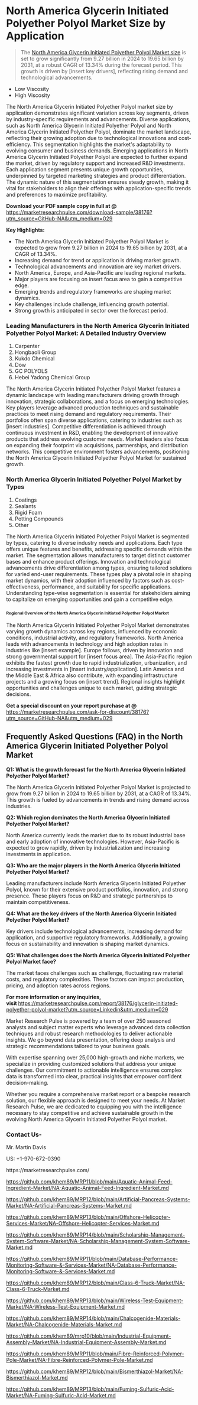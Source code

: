 <h1>North America Glycerin Initiated Polyether Polyol Market&nbsp;Size by Application</h1><blockquote><p>The <a href="https://marketresearchpulse.com/download-sample/38176?utm_source=GitHub-NA&amp;utm_medium=029">North America Glycerin Initiated Polyether Polyol Market size</a> is set to grow significantly from 9.27 billion in 2024 to 19.65 billion by 2031, at a robust CAGR of 13.34% during the forecast period. This growth is driven by [insert key drivers], reflecting rising demand and technological advancements.</p></blockquote><ul><li>Low Viscosity<li> High Viscosity</li></ul><p>The North America Glycerin Initiated Polyether Polyol market size by application demonstrates significant variation across key segments, driven by industry-specific requirements and advancements. Diverse applications, such as North America Glycerin Initiated Polyether Polyol and North America Glycerin Initiated Polyether Polyol, dominate the market landscape, reflecting their growing adoption due to technological innovations and cost-efficiency. This segmentation highlights the market's adaptability to evolving consumer and business demands. Emerging applications in North America Glycerin Initiated Polyether Polyol are expected to further expand the market, driven by regulatory support and increased R&D investments. Each application segment presents unique growth opportunities, underpinned by targeted marketing strategies and product differentiation. The dynamic nature of this segmentation ensures steady growth, making it vital for stakeholders to align their offerings with application-specific trends and preferences to maximize profitability.</p><p><strong>Download your PDF sample copy in full at @ </strong><a href="https://marketresearchpulse.com/download-sample/38176?utm_source=GitHub-NA&amp;utm_medium=029">https://marketresearchpulse.com/download-sample/38176?utm_source=GitHub-NA&amp;utm_medium=029</a></p><p><strong>Key Highlights: </strong></p><ul><li>The North America Glycerin Initiated Polyether Polyol Market is expected to grow from 9.27 billion in 2024 to 19.65 billion by 2031, at a CAGR of 13.34%.</li><li>Increasing demand for trend or application is driving market growth.</li><li>Technological advancements and innovation are key market drivers.</li><li>North America, Europe, and Asia-Pacific are leading regional markets.</li><li>Major players are focusing on insert focus area to gain a competitive edge.</li><li>Emerging trends and regulatory frameworks are shaping market dynamics.</li><li>Key challenges include challenge, influencing growth potential.</li><li>Strong growth is anticipated in sector over the forecast period.</li></ul><h3>Leading Manufacturers in the North America Glycerin Initiated Polyether Polyol Market: A Detailed Industry Overview</h3><ol><li>Carpenter</li><li>Hongbaoli Group</li><li>Kukdo Chemical</li><li>Dow</li><li>GC POLYOLS</li><li>Hebei Yadong Chemical Group</li></ol><div class="flex max-w-full flex-col flex-grow"><div class="min-h-8 text-message flex w-full flex-col items-end gap-2 whitespace-normal break-words [.text-message+&amp;]:mt-5" dir="auto" data-message-author-role="assistant" data-message-id="fd8432e4-4910-450d-b182-61b7bfb0a01f" data-message-model-slug="gpt-4o"><div class="flex w-full flex-col gap-1 empty:hidden first:pt-[3px]"><div class="markdown prose w-full break-words dark:prose-invert light"><p>The North America Glycerin Initiated Polyether Polyol Market features a dynamic landscape with leading manufacturers driving growth through innovation, strategic collaborations, and a focus on emerging technologies. Key players leverage advanced production techniques and sustainable practices to meet rising demand and regulatory requirements. Their portfolios often span diverse applications, catering to industries such as [insert industries]. Competitive differentiation is achieved through continuous investment in R&amp;D, enabling the development of innovative products that address evolving customer needs. Market leaders also focus on expanding their footprint via acquisitions, partnerships, and distribution networks. This competitive environment fosters advancements, positioning the North America Glycerin Initiated Polyether Polyol Market for sustained growth.</p></div></div></div></div><h3>North America Glycerin Initiated Polyether Polyol Market by Types</h3><ol><li>Coatings<li> Sealants<li> Rigid Foam<li> Potting Compounds<li> Other</li></ol><div class="flex max-w-full flex-col flex-grow"><div class="min-h-8 text-message flex w-full flex-col items-end gap-2 whitespace-normal break-words [.text-message+&amp;]:mt-5" dir="auto" data-message-author-role="assistant" data-message-id="084470be-0bb7-4664-bddf-5156b4f41249" data-message-model-slug="gpt-4o-mini"><div class="flex w-full flex-col gap-1 empty:hidden first:pt-[3px]"><div class="markdown prose w-full break-words dark:prose-invert light"><p>The North America Glycerin Initiated Polyether Polyol Market is segmented by types, catering to diverse industry needs and applications. Each type offers unique features and benefits, addressing specific demands within the market. The segmentation allows manufacturers to target distinct customer bases and enhance product offerings. Innovation and technological advancements drive differentiation among types, ensuring tailored solutions for varied end-user requirements. These types play a pivotal role in shaping market dynamics, with their adoption influenced by factors such as cost-effectiveness, performance, and suitability for specific applications. Understanding type-wise segmentation is essential for stakeholders aiming to capitalize on emerging opportunities and gain a competitive edge.</p></div></div></div></div><h3><span style="font-size: 11px;">Regional Overview of the North America Glycerin Initiated Polyether Polyol Market</span></h3><div class="flex max-w-full flex-col flex-grow"><div class="min-h-8 text-message flex w-full flex-col items-end gap-2 whitespace-normal break-words [.text-message+&amp;]:mt-5" dir="auto" data-message-author-role="assistant" data-message-id="e9038762-ce64-4e30-91c9-9bd413514231" data-message-model-slug="gpt-4o-mini"><div class="flex w-full flex-col gap-1 empty:hidden first:pt-[3px]"><div class="markdown prose w-full break-words dark:prose-invert light"><p>The North America Glycerin Initiated Polyether Polyol Market demonstrates varying growth dynamics across key regions, influenced by economic conditions, industrial activity, and regulatory frameworks. North America leads with advancements in technology and high adoption rates in industries like [insert example]. Europe follows, driven by innovation and strong governmental support for [insert focus area]. The Asia-Pacific region exhibits the fastest growth due to rapid industrialization, urbanization, and increasing investments in [insert industry/application]. Latin America and the Middle East &amp; Africa also contribute, with expanding infrastructure projects and a growing focus on [insert trend]. Regional insights highlight opportunities and challenges unique to each market, guiding strategic decisions.</p></div></div></div></div><p><strong>Get a special discount on your report purchase at @ </strong><a href="https://marketresearchpulse.com/ask-for-discount/38176?utm_source=GitHub-NA&amp;utm_medium=029">https://marketresearchpulse.com/ask-for-discount/38176?utm_source=GitHub-NA&amp;utm_medium=029</a></p><h2>Frequently Asked Questions (FAQ) in the North America Glycerin Initiated Polyether Polyol Market</h2><p><strong>Q1: What is the growth forecast for the North America Glycerin Initiated Polyether Polyol Market?</strong></p><p>The North America Glycerin Initiated Polyether Polyol Market is projected to grow from 9.27 billion in 2024 to 19.65 billion by 2031, at a CAGR of 13.34%. This growth is fueled by advancements in trends and rising demand across industries.</p><p><strong>Q2: Which region dominates the North America Glycerin Initiated Polyether Polyol Market?</strong></p><p>North America currently leads the market due to its robust industrial base and early adoption of innovative technologies. However, Asia-Pacific is expected to grow rapidly, driven by industrialization and increasing investments in application.</p><p><strong>Q3: Who are the major players in the North America Glycerin Initiated Polyether Polyol Market?</strong></p><p>Leading manufacturers include North America Glycerin Initiated Polyether Polyol, known for their extensive product portfolios, innovation, and strong presence. These players focus on R&amp;D and strategic partnerships to maintain competitiveness.</p><p><strong>Q4: What are the key drivers of the North America Glycerin Initiated Polyether Polyol Market?</strong></p><p>Key drivers include technological advancements, increasing demand for application, and supportive regulatory frameworks. Additionally, a growing focus on sustainability and innovation is shaping market dynamics.</p><p><strong>Q5: What challenges does the North America Glycerin Initiated Polyether Polyol Market face?</strong></p><p>The market faces challenges such as challenge, fluctuating raw material costs, and regulatory complexities. These factors can impact production, pricing, and adoption rates across regions.</p><p><strong>For more information or any inquiries, visit&nbsp;</strong><a href="https://marketresearchpulse.com/report/38176/glycerin-initiated-polyether-polyol-market?utm_source=Linkedin&utm_medium=029">https://marketresearchpulse.com/report/38176/glycerin-initiated-polyether-polyol-market?utm_source=Linkedin&utm_medium=029</a></p><p>Market Research Pulse is powered by a team of over 250 seasoned analysts and subject matter experts who leverage advanced data collection techniques and robust research methodologies to deliver actionable insights. We go beyond data presentation, offering deep analysis and strategic recommendations tailored to your business goals.</p><p>With expertise spanning over 25,000 high-growth and niche markets, we specialize in providing customized solutions that address your unique challenges. Our commitment to actionable intelligence ensures complex data is transformed into clear, practical insights that empower confident decision-making.</p><p>Whether you require a comprehensive market report or a bespoke research solution, our flexible approach is designed to meet your needs. At Market Research Pulse, we are dedicated to equipping you with the intelligence necessary to stay competitive and achieve sustainable growth in the evolving North America Glycerin Initiated Polyether Polyol market.</p><h3><strong>Contact Us-</strong></h3><p>Mr. Martin Davis</p><p>US: +1-970-672-0390</p><p>https://marketresearchpulse.com/</p><p><a href="https://github.com/khem89/MRP11/blob/main/Aquatic-Animal-Feed-Ingredient-Market/NA-Aquatic-Animal-Feed-Ingredient-Market.md">https://github.com/khem89/MRP11/blob/main/Aquatic-Animal-Feed-Ingredient-Market/NA-Aquatic-Animal-Feed-Ingredient-Market.md</a></p><p><a href="https://github.com/khem89/MRP12/blob/main/Artificial-Pancreas-Systems-Market/NA-Artificial-Pancreas-Systems-Market.md">https://github.com/khem89/MRP12/blob/main/Artificial-Pancreas-Systems-Market/NA-Artificial-Pancreas-Systems-Market.md</a></p><p><a href="https://github.com/khem89/MRP13/blob/main/Offshore-Helicopter-Services-Market/NA-Offshore-Helicopter-Services-Market.md">https://github.com/khem89/MRP13/blob/main/Offshore-Helicopter-Services-Market/NA-Offshore-Helicopter-Services-Market.md</a></p><p><a href="https://github.com/khem89/MRP14/blob/main/Scholarship-Management-System-Software-Market/NA-Scholarship-Management-System-Software-Market.md">https://github.com/khem89/MRP14/blob/main/Scholarship-Management-System-Software-Market/NA-Scholarship-Management-System-Software-Market.md</a></p><p><a href="https://github.com/khem89/MRP11/blob/main/Database-Performance-Monitoring-Software-&-Services-Market/NA-Database-Performance-Monitoring-Software-&-Services-Market.md">https://github.com/khem89/MRP11/blob/main/Database-Performance-Monitoring-Software-&-Services-Market/NA-Database-Performance-Monitoring-Software-&-Services-Market.md</a></p><p><a href="https://github.com/khem89/MRP12/blob/main/Class-6-Truck-Market/NA-Class-6-Truck-Market.md">https://github.com/khem89/MRP12/blob/main/Class-6-Truck-Market/NA-Class-6-Truck-Market.md</a></p><p><a href="https://github.com/khem89/MRP13/blob/main/Wireless-Test-Equipment-Market/NA-Wireless-Test-Equipment-Market.md">https://github.com/khem89/MRP13/blob/main/Wireless-Test-Equipment-Market/NA-Wireless-Test-Equipment-Market.md</a></p><p><a href="https://github.com/khem89/MRP14/blob/main/Chalcogenide-Materials-Market/NA-Chalcogenide-Materials-Market.md">https://github.com/khem89/MRP14/blob/main/Chalcogenide-Materials-Market/NA-Chalcogenide-Materials-Market.md</a></p><p><a href="https://github.com/khem89/mrp10/blob/main/Industrial-Equipment-Assembly-Market/NA-Industrial-Equipment-Assembly-Market.md">https://github.com/khem89/mrp10/blob/main/Industrial-Equipment-Assembly-Market/NA-Industrial-Equipment-Assembly-Market.md</a></p><p><a href="https://github.com/khem89/MRP11/blob/main/Fibre-Reinforced-Polymer-Pole-Market/NA-Fibre-Reinforced-Polymer-Pole-Market.md">https://github.com/khem89/MRP11/blob/main/Fibre-Reinforced-Polymer-Pole-Market/NA-Fibre-Reinforced-Polymer-Pole-Market.md</a></p><p><a href="https://github.com/khem89/MRP12/blob/main/Bismerthiazol-Market/NA-Bismerthiazol-Market.md">https://github.com/khem89/MRP12/blob/main/Bismerthiazol-Market/NA-Bismerthiazol-Market.md</a></p><p><a href="https://github.com/khem89/MRP13/blob/main/Fuming-Sulfuric-Acid-Market/NA-Fuming-Sulfuric-Acid-Market.md">https://github.com/khem89/MRP13/blob/main/Fuming-Sulfuric-Acid-Market/NA-Fuming-Sulfuric-Acid-Market.md</a></p>
